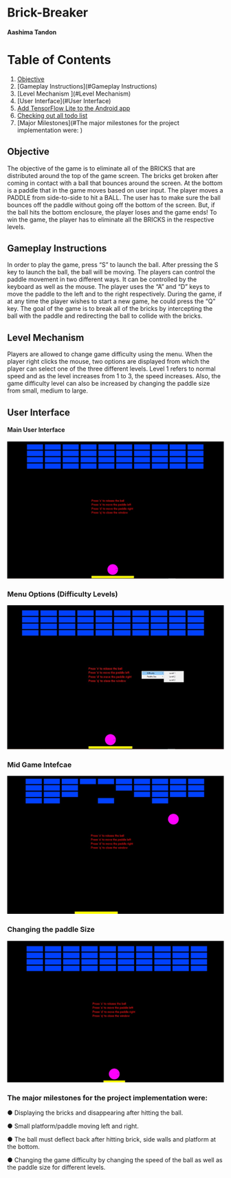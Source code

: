 # **Brick-Breaker**
#### Aashima Tandon


# Table of Contents
1. [Objective](#Objective)
2. [Gameplay Instructions](#Gameplay Instructions)
3. [Level Mechanism ](#Level Mechanism)
4. [User Interface](#User Interface)
5. [Add TensorFlow Lite to the Android app](#add-tensorflow-lite-to-the-android-app)
6. [Checking out all todo list](#checking-out-all-todo-list)
7. [Major Milestones](#The major milestones for the project implementation were: )


## Objective
The objective of the game is to eliminate all of the BRICKS that are distributed around the top of the  game screen. The bricks get broken after coming in contact with a ball that bounces around the screen.  At the bottom is a paddle that in the game moves based on user input. The player moves a PADDLE  from side-to-side to hit a BALL. The user has to make sure the ball bounces off the paddle without  going off the bottom of the screen. But, if the ball hits the bottom enclosure, the player loses and the  game ends! To win the game, the player has to eliminate all the BRICKS in the respective levels. 

## Gameplay Instructions
In order to play the game, press “S” to launch the ball. After pressing the S key to launch the ball, the  ball will be moving. The players can control the paddle movement in two different ways. It can be  controlled by the keyboard as well as the mouse. The player uses the “A” and “D” keys to move the  paddle to the left and to the right respectively. During the game, if at any time the player wishes to start  a new game, he could press the “Q” key. The goal of the game is to break all of the bricks by intercepting the ball with the paddle and redirecting  the ball to collide with the bricks.

## Level Mechanism 

Players are allowed to change game difficulty using the menu. When the player right clicks the mouse,  two options are displayed from which the player can select one of the three different levels. Level 1  refers to normal speed and as the level increases from 1 to 3, the speed increases. Also, the game  difficulty level can also be increased by changing the paddle size from small, medium to large.


## User Interface

#### Main User Interface 
![Alt Text](/images/User_Interface.png)


### Menu Options (Difficulty Levels)
![Alt Text](/images/Menu.png)


### Mid Game Intefcae
![Alt Text](/images/PlayUserInterface.png)


### Changing the paddle Size
![Alt Text](/images/Changeof_PaddleSize.png) 


### The major milestones for the project implementation were: 
● Displaying the bricks and disappearing after hitting the ball.

● Small platform/paddle moving left and right. 

● The ball must deflect back after hitting brick, side walls and platform at the bottom.

● Changing the game difficulty by changing the speed of the ball as well as the paddle size for different  levels.
